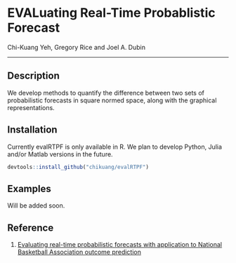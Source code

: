 # EVALuating Real-Time Probablistic Forecast

Chi-Kuang Yeh, Gregory Rice and Joel A. Dubin

---

## Description

We develop methods to quantify the difference between two sets of probabilistic forecasts in square normed space, along with the graphical representations.

## Installation

Currently evalRTPF is only available in R. We plan to develop Python, Julia and/or Matlab versions in the future.

```r
devtools::install_github("chikuang/evalRTPF")
```

## Examples

Will be added soon.

## Reference 

1. [Evaluating real-time probabilistic forecasts with application to National Basketball Association outcome prediction](https://www.tandfonline.com/doi/abs/10.1080/00031305.2021.1967781?journalCode=utas20)
